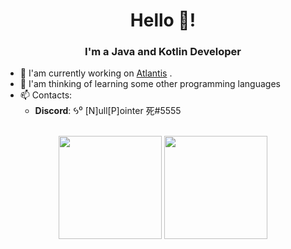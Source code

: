 <h1 align="center">Hello 👋!</h1>
<h3 align="center">I'm a Java and Kotlin Developer</h3>

- 🔭 I'am currently working on [Atlantis](https://github.com/MrCheating/PAtlantis) .<br>
- 🤔 I'am thinking of learning some other programming languages <br>
- 📫 Contacts: <br>
  * **Discord**: 𐋃⁰ [N]ull[P]ointer 死#5555 <br>

<p align="center">
	<br>
	<img src="https://github-readme-stats.vercel.app/api?username=MrCheating&show_icons=true&theme=synthwave" height="165px">
	<img src="https://github-readme-stats.vercel.app/api/top-langs/?username=MrCheating&show_icons=true&theme=synthwave" height="165px">
</p>
